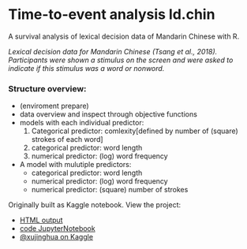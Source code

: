 # Time-to-event analysis ld.chin

A survival analysis of lexical decision data of Mandarin Chinese with R.

_Lexical decision data for Mandarin Chinese (Tsang et al., 2018). Participants were shown a stimulus on the screen and were asked to indicate if this stimulus was a word or nonword._


### Structure overview: <br>
* (enviroment prepare)
* data overview and inspect through objective functions
* models with each individual predictor:
  1. Categorical predictor: comlexity[defined by number of (square) strokes of each word]
  2. categorical predictor: word length
  3. numerical predictor: (log) word frequency
* A model with mulutiple predictors:
  * categorical predictor: word length
  * numerical predictor: (log) word frequency
  * numerical predictor: (square) number of strokes


Originally built as Kaggle notebook. View the project:

* [HTML output]()
* [code JupyterNotebook](https://github.com/JINHXu/ld.chin_t2e/blob/master/t2e-ld-chin.ipynb)
* [@xujinghua on Kaggle](https://www.kaggle.com/xujinghua/t2e-ld-chin/data)

